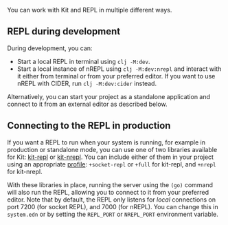 You can work with Kit and REPL in multiple different ways.

## REPL during development

During development, you can:

- Start a local REPL in terminal using `clj -M:dev`. 
- Start a local instance of nREPL using `clj -M:dev:nrepl` and interact with it either from terminal or from your preferred editor. If you want to use nREPL with CIDER, run `clj -M:dev:cider` instead.

Alternatively, you can start your project as a standalone application and connect to it from an external editor as described below.

## Connecting to the REPL in production

If you want a REPL to run when your system is running, for example in production or standalone mode, you can use one of two libraries available for Kit: [kit-repl](/docs/kit-repl.html) or [kit-nrepl](/docs/kit-nrepl.html). You can include either of them in your project using an appropriate [profile](/docs/profiles.html): `+socket-repl` or `+full` for kit-repl, and `+nrepl` for kit-nrepl.

With these libraries in place, running the server using the `(go)` command will also run the REPL, allowing you to connect to it from your preferred editor. Note that by default, the REPL only listens for *local* connections on port 7200 (for socket REPL), and 7000 (for nREPL). You can change this in `system.edn` or by setting the `REPL_PORT` or `NREPL_PORT` environment variable.

